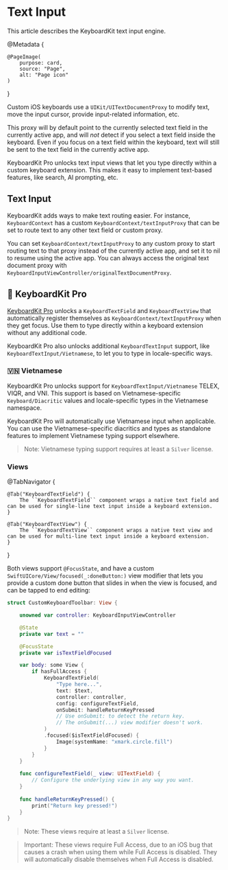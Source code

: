 # Text Input

This article describes the KeyboardKit text input engine.

@Metadata {

    @PageImage(
        purpose: card,
        source: "Page",
        alt: "Page icon"
    )
}

Custom iOS keyboards use a ``UIKit/UITextDocumentProxy`` to modify text, move the input cursor, provide input-related information, etc. 

This proxy will by default point to the currently selected text field in the currently active app, and will *not* detect if you select a text field inside the keyboard. Even if you focus on a text field within the keyboard, text will still be sent to the text field in the currently active app.

KeyboardKit Pro unlocks text input views that let you type directly within a custom keyboard extension. This makes it easy to implement text-based features, like search, AI prompting, etc.



## Text Input 

KeyboardKit adds ways to make text routing easier. For instance, ``KeyboardContext`` has a custom ``KeyboardContext/textInputProxy`` that can be set to route text to any other text field or custom proxy.

You can set ``KeyboardContext/textInputProxy`` to any custom proxy to start routing text to that proxy instead of the currently active app, and set it to nil to resume using the active app. You can always access the original text document proxy with ``KeyboardInputViewController/originalTextDocumentProxy``.



## 👑 KeyboardKit Pro

[KeyboardKit Pro][Pro] unlocks a ``KeyboardTextField`` and ``KeyboardTextView`` that automatically register themselves as ``KeyboardContext/textInputProxy`` when they get focus. Use them to type directly within a keyboard extension without any additional code.

KeyboardKit Pro also unlocks additional ``KeyboardTextInput`` support, like ``KeyboardTextInput/Vietnamese``, to let you to type in locale-specific ways.



### 🇻🇳 Vietnamese

KeyboardKit Pro unlocks support for ``KeyboardTextInput/Vietnamese`` TELEX, VIQR, and VNI. This support is based on Vietnamese-specific ``Keyboard/Diacritic`` values and locale-specific types in the Vietnamese namespace. 

KeyboardKit Pro will automatically use Vietnamese input when applicable. You can use the Vietnamese-specific diacritics and types as standalone features to implement Vietnamese typing support elsewhere. 

> Note: Vietnamese typing support requires at least a `Silver` license.


[Pro]: https://github.com/KeyboardKit/KeyboardKitPro


### Views

@TabNavigator {
    
    @Tab("KeyboardTextField") {
        The ``KeyboardTextField`` component wraps a native text field and can be used for single-line text input inside a keyboard extension.
    }
    
    @Tab("KeyboardTextView") {
        The ``KeyboardTextView`` component wraps a native text view and can be used for multi-line text input inside a keyboard extension.
    }
}

Both views support `@FocusState`, and have a custom ``SwiftUICore/View/focused(_:doneButton:)`` view modifier that lets you provide a custom done button that slides in when the view is focused, and can be tapped to end editing:

```swift
struct CustomKeyboardToolbar: View {

    unowned var controller: KeyboardInputViewController

    @State 
    private var text = ""

    @FocusState 
    private var isTextFieldFocused

    var body: some View {
        if hasFullAccess {
            KeyboardTextField(
                "Type here...", 
                text: $text, 
                controller: controller,
                config: configureTextField,
                onSubmit: handleReturnKeyPressed    
                // Use onSubmit: to detect the return key.
                // The onSubmit(...) view modifier doesn't work.
            )
            .focused($isTextFieldFocused) {
                Image(systemName: "xmark.circle.fill")
            }
        }
    }
    
    func configureTextField(_ view: UITextField) {
        // Configure the underlying view in any way you want.
    }
    
    func handleReturnKeyPressed() {
        print("Return key pressed!")
    }
}
```

> Note: These views require at least a `Silver` license.

> Important: These views require Full Access, due to an iOS bug that causes a crash when using them while Full Access is disabled. They will automatically disable themselves when Full Access is disabled.
